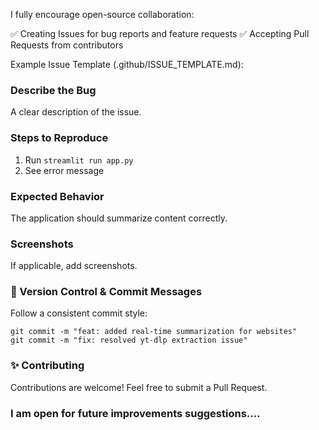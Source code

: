 I fully encourage open-source collaboration:

✅ Creating Issues for bug reports and feature requests
✅ Accepting Pull Requests from contributors

Example Issue Template (.github/ISSUE_TEMPLATE.md):

### Describe the Bug
A clear description of the issue.

### Steps to Reproduce
1. Run `streamlit run app.py`
2. See error message

### Expected Behavior
The application should summarize content correctly.

### Screenshots
If applicable, add screenshots.

### 📝 Version Control & Commit Messages
Follow a consistent commit style:
```
git commit -m "feat: added real-time summarization for websites"
git commit -m "fix: resolved yt-dlp extraction issue"
```
### ✨ Contributing

Contributions are welcome! Feel free to submit a Pull Request.

### I am open for future improvements suggestions....
